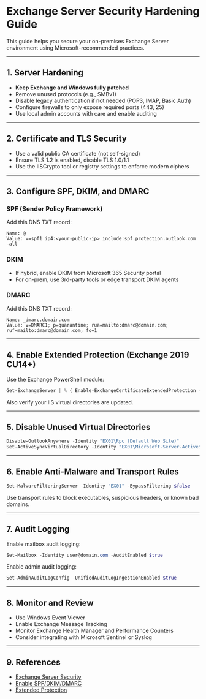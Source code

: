 
# Exchange Server Security Hardening Guide

This guide helps you secure your on-premises Exchange Server environment using Microsoft-recommended practices.

---

## 1. Server Hardening

- **Keep Exchange and Windows fully patched**
- Remove unused protocols (e.g., SMBv1)
- Disable legacy authentication if not needed (POP3, IMAP, Basic Auth)
- Configure firewalls to only expose required ports (443, 25)
- Use local admin accounts with care and enable auditing

---

## 2. Certificate and TLS Security

- Use a valid public CA certificate (not self-signed)
- Ensure TLS 1.2 is enabled, disable TLS 1.0/1.1
- Use the IISCrypto tool or registry settings to enforce modern ciphers

---

## 3. Configure SPF, DKIM, and DMARC

### SPF (Sender Policy Framework)

Add this DNS TXT record:
```
Name: @
Value: v=spf1 ip4:<your-public-ip> include:spf.protection.outlook.com -all
```

### DKIM

- If hybrid, enable DKIM from Microsoft 365 Security portal
- For on-prem, use 3rd-party tools or edge transport DKIM agents

### DMARC

Add this DNS TXT record:
```
Name: _dmarc.domain.com
Value: v=DMARC1; p=quarantine; rua=mailto:dmarc@domain.com; ruf=mailto:dmarc@domain.com; fo=1
```

---

## 4. Enable Extended Protection (Exchange 2019 CU14+)

Use the Exchange PowerShell module:

```powershell
Get-ExchangeServer | % { Enable-ExchangeCertificateExtendedProtection -Identity $_.Name }
```

Also verify your IIS virtual directories are updated.

---

## 5. Disable Unused Virtual Directories

```powershell
Disable-OutlookAnywhere -Identity "EX01\Rpc (Default Web Site)"
Set-ActiveSyncVirtualDirectory -Identity "EX01\Microsoft-Server-ActiveSync (Default Web Site)" -Enabled $false
```

---

## 6. Enable Anti-Malware and Transport Rules

```powershell
Set-MalwareFilteringServer -Identity "EX01" -BypassFiltering $false
```

Use transport rules to block executables, suspicious headers, or known bad domains.

---

## 7. Audit Logging

Enable mailbox audit logging:

```powershell
Set-Mailbox -Identity user@domain.com -AuditEnabled $true
```

Enable admin audit logging:

```powershell
Set-AdminAuditLogConfig -UnifiedAuditLogIngestionEnabled $true
```

---

## 8. Monitor and Review

- Use Windows Event Viewer
- Enable Exchange Message Tracking
- Monitor Exchange Health Manager and Performance Counters
- Consider integrating with Microsoft Sentinel or Syslog

---

## 9. References

- [Exchange Server Security](https://learn.microsoft.com/en-us/exchange/clients-and-mobile-in-exchange-online/exchange-server-security)
- [Enable SPF/DKIM/DMARC](https://learn.microsoft.com/en-us/microsoft-365/security/office-365-security/email-authentication?view=o365-worldwide)
- [Extended Protection](https://techcommunity.microsoft.com/t5/exchange-team-blog/released-may-2023-exchange-server-security-updates/ba-p/3826151)
